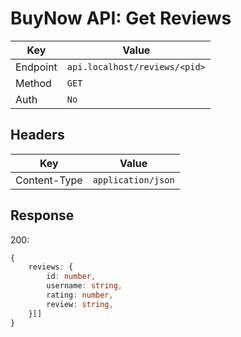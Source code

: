 # BuyNow API: Get Reviews

| Key      | Value                         |
| -------- | ----------------------------- |
| Endpoint | `api.localhost/reviews/<pid>` |
| Method   | `GET`                         |
| Auth     | `No`                          |

## Headers

| Key          | Value              |
| ------------ | ------------------ |
| Content-Type | `application/json` |

## Response

200:

```ts
{
    reviews: {
        id: number,
        username: string,
        rating: number,
        review: string,
    }[]
}
```
